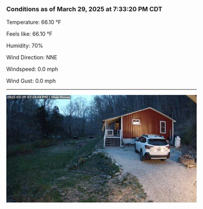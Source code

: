 ### Conditions as of March 29, 2025 at 7:33:20 PM CDT 

Temperature: 66.10 &deg;F

Feels like: 66.10 &deg;F

Humidity: 70%

Wind Direction: NNE

Windspeed: 0.0 mph

Wind Gust: 0.0 mph

---

<img src="./images/latest.jpeg"/>

